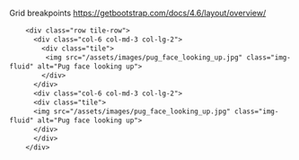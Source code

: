 Grid breakpoints
https://getbootstrap.com/docs/4.6/layout/overview/

<!-- Initial code to throw into html -->
        <div class="row tile-row">
          <div class="col-6 col-md-3 col-lg-2">
            <div class="tile">
             <img src="/assets/images/pug_face_looking_up.jpg" class="img-fluid" alt="Pug face looking up">  
            </div>
          </div>
          <div class="col-6 col-md-3 col-lg-2">
          <div class="tile">
          <img src="/assets/images/pug_face_looking_up.jpg" class="img-fluid" alt="Pug face looking up">  
          </div>
          </div>
        </div>